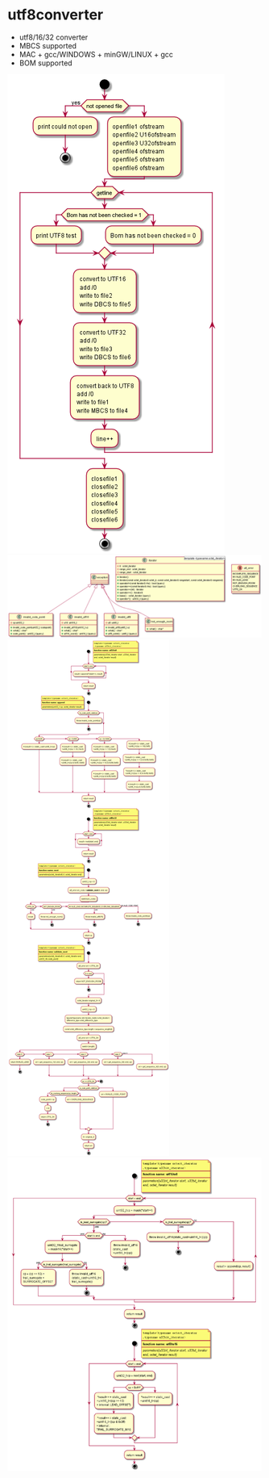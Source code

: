 # utf8converter

* utf8/16/32 converter
* MBCS supported
* MAC + gcc/WINDOWS + minGW/LINUX + gcc
* BOM supported

![main](https://github.com/spotpan/utf8converter/blob/master/main.png)
![exceptions and iterator overload](https://github.com/spotpan/utf8converter/blob/master/exceptions.png)
![surrogate and checking for valid part1](https://github.com/spotpan/utf8converter/blob/master/legalization1.png)
![surrogate and checking for valid part2](https://github.com/spotpan/utf8converter/blob/master/legalization2.png)
